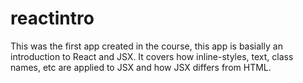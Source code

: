 # reactintro

This was the first app created in the course, this app is basially an introduction to React and JSX.
It covers how inline-styles, text, class names, etc are applied to JSX and how JSX differs from HTML.
